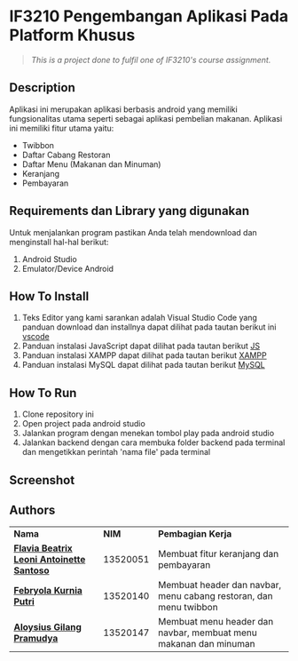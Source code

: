 # IF3210 Pengembangan Aplikasi Pada Platform Khusus

> _This is a project done to fulfil one of IF3210's course assignment._

## Description
Aplikasi ini merupakan aplikasi berbasis android yang memiliki fungsionalitas utama seperti sebagai aplikasi pembelian makanan. Aplikasi ini memiliki fitur utama yaitu:
* Twibbon
* Daftar Cabang Restoran
* Daftar Menu (Makanan dan Minuman)
* Keranjang
* Pembayaran

## Requirements dan Library yang digunakan
Untuk menjalankan program pastikan Anda telah mendownload dan menginstall hal-hal berikut:
1. Android Studio
2. Emulator/Device Android

## How To Install
1. Teks Editor yang kami sarankan adalah Visual Studio Code yang panduan download dan installnya dapat dilihat pada tautan berikut ini [vscode](https://www.belajarisme.com/tutorial/install-vscode/#:~:text=Sekarang%20mari%20kita%20install%20VSCode%20dengan%20cara%20berikut,Select%20Star%20Menu%20Folder%20klik%20Next.%20More%20items)
2. Panduan instalasi JavaScript dapat dilihat pada tautan berikut [JS](https://www.duniailkom.com/javascript-uncover-panduan-belajar-javascript-untuk-pemula/)
3. Panduan instalasi XAMPP dapat dilihat pada tautan berikut [XAMPP](https://webhostmu.com/cara-install-xampp/#:~:text=Cara%20Install%20XAMPP%20di%20Windows%201%201%29%20Download,8%29%20Tunggu%20proses%20instalasi%20selesai%20...%20More%20items)
4. Panduan instalasi MySQL dapat dilihat pada tautan berikut [MySQL](https://www.duniailkom.com/tutorial-mysql-download-install-dan-setingan-awal-mysql/)

## How To Run
1. Clone repository ini
2. Open project pada android studio
3. Jalankan program dengan menekan tombol play pada android studio
4. Jalankan backend dengan cara membuka folder backend pada terminal dan mengetikkan perintah 'nama file' pada terminal


## Screenshot


## Authors
<table>
  <tr >
      <td><b>Nama</b></td>
      <td><b>NIM</b></td>
      <td><b>Pembagian Kerja</b></td>
    </tr>
    <tr >
      <td><a href="https://gitlab.informatika.org/leoniantoinette"><b>Flavia Beatrix Leoni Antoinette Santoso</b></a></td>
      <td>13520051</td>
      <td>Membuat fitur keranjang dan pembayaran</td>
    </tr>
    <tr>
      <td><a href="https://gitlab.informatika.org/febryola"><b>Febryola Kurnia Putri</b></a></td>
      <td>13520140</td>
        <td>Membuat header dan navbar, menu cabang restoran, dan menu twibbon</td>
    </tr>
    <tr>
      <td><a href="https://gitlab.informatika.org/Aloysiusgilang"><b>Aloysius Gilang Pramudya</b></a></td>
      <td>13520147</td>
        <td>Membuat menu header dan navbar, membuat menu makanan dan minuman</td>
    </tr>
</table>
